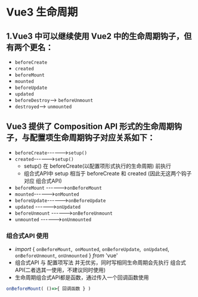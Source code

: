 # Vue3 生命周期

## 1.Vue3 中可以继续使用 Vue2 中的生命周期钩子，但有两个更名：

- `beforeCreate`
- `created`
- `beforeMount`
- `mounted`
- `beforeUpdate`
- `updated`
- `beforeDestroy`--> `beforeUnmount`
- `destroyed`--> `unmounted`

## Vue3 提供了 Composition API 形式的生命周期钩子，与配置项生命周期钩子对应关系如下：

- `beforeCreate`------>`setup()`
- `created`------>`setup()`
    - setup() 在 beforeCreate(以配置项形式执行的生命周期) 前执行
    - 组合式API中 setup 相当于 beforeCreate 和 created (因此无这两个钩子对应 组合式API)
- `beforeMount` ------>`onBeforeMount`
- `mounted`------>`onMounted`
- `beforeUpdate`------>`onBeforeUpdate`
- `updated` ------>`onUpdated`
- `beforeUnmount` ------>`onBeforeUnmount`
- `unmounted` ------>`onUnmounted`

### 组合式API 使用

-   *import* { `onBeforeMount`,` onMounted`, `onBeforeUpdate`,` onUpdated`, `onBeforeUnmount`, `onUnmounted` } *from* 'vue'
- 组合式API 与 配置项写法 并无优劣，同时写相同生命周期会先执行 组合式API(二者选其一使用，不建议同时使用)
-   生命周期组合式API都是函数，通过传入一个回调函数使用

```js
onBeforeMount( ()=>{ 回调函数 } )
```

